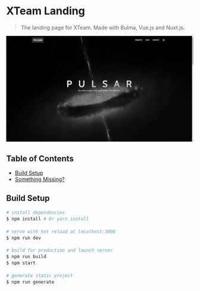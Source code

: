 # XTeam Landing

> The landing page for XTeam.
> Made with Bulma, Vue.js and Nuxt.js.

[![XTeam](./screenshot.png "XTeam")](https://pulsar.surge.sh/)

## Table of Contents

- [Build Setup](#build-setup)
- [Something Missing?](#something-missing)

## Build Setup

``` bash
# install dependencies
$ npm install # Or yarn install

# serve with hot reload at localhost:3000
$ npm run dev

# build for production and launch server
$ npm run build
$ npm start

# generate static project
$ npm run generate
```
